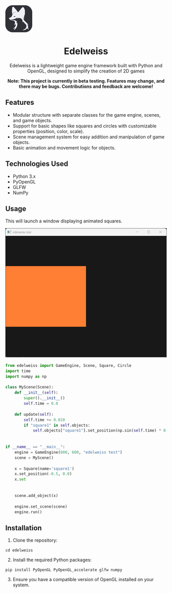 
<img style="margin-left: auto; margin-right: auto; width: 6em" src="https://github.com/SayHelloRoman/Edelweiss/blob/main/image/edelweiss.png">
<h1 style="text-align: center"> Edelweiss </h1>
    
<p style="text-align: center">Edelweiss is a lightweight game engine framework built with Python and OpenGL, designed to simplify the creation of 2D games
</p>
<p style="text-align: center; font-weight:bold">Note: This project is currently in beta testing. Features may change, and there may be bugs. Contributions and feedback are welcome!</p>

## Features

- Modular structure with separate classes for the game engine, scenes, and game objects.
- Support for basic shapes like squares and circles with customizable properties (position, color, scale).
- Scene management system for easy addition and manipulation of game objects.
- Basic animation and movement logic for objects.

## Technologies Used

- Python 3.x
- PyOpenGL
- GLFW
- NumPy

## Usage

This will launch a window displaying animated squares.

<div style="text-align: center;">
  <img src="https://github.com/SayHelloRoman/Edelweiss/blob/main/image/example.gif" alt="GIF">
</div>  

```python
from edelweiss import GameEngine, Scene, Square, Circle
import time
import numpy as np

class MyScene(Scene):
    def __init__(self):
        super().__init__()
        self.time = 0.0

    def update(self):
        self.time += 0.010
        if "square1" in self.objects:
            self.objects["square1"].set_position(np.sin(self.time) * 0.5, 0.0)


if __name__ == "__main__":
    engine = GameEngine(800, 600, "edelweiss test")
    scene = MyScene()

    x = Square(name='square1')
    x.set_position(-0.5, 0.0)
    x.set
    

    scene.add_object(x)

    engine.set_scene(scene)
    engine.run()
```

## Installation

1. Clone the repository:

```git clone https://github.com/yourusername/edelweiss.git
cd edelweiss
```

2. Install the required Python packages:
```
pip install PyOpenGL PyOpenGL_accelerate glfw numpy
```

3. Ensure you have a compatible version of OpenGL installed on your system.
